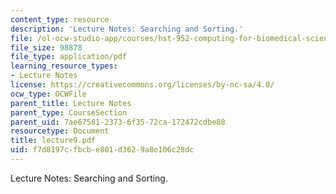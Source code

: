 ```yaml
---
content_type: resource
description: 'Lecture Notes: Searching and Sorting.'
file: /ol-ocw-studio-app/courses/hst-952-computing-for-biomedical-scientists-fall-2002/f7d8197cfbcbe801d3629a8e106c28dc_lecture9.pdf
file_size: 98878
file_type: application/pdf
learning_resource_types:
- Lecture Notes
license: https://creativecommons.org/licenses/by-nc-sa/4.0/
ocw_type: OCWFile
parent_title: Lecture Notes
parent_type: CourseSection
parent_uid: 7ae67581-2373-6f35-72ca-172472cdbe88
resourcetype: Document
title: lecture9.pdf
uid: f7d8197c-fbcb-e801-d362-9a8e106c28dc
---
```

Lecture Notes: Searching and Sorting.